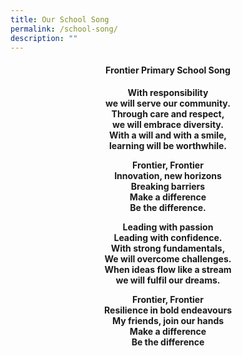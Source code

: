 ```yaml
---
title: Our School Song
permalink: /school-song/
description: ""
---
```


<h4 style="text-align: center;"><strong>Frontier Primary School Song</strong></h4>
<p style="text-align: center;"><strong>With responsibility<br /></strong><strong>we will serve our community.<br /></strong><strong>Through care and respect,<br /></strong><strong>we will embrace diversity.<br /></strong><strong>With a will and with a smile,<br /></strong><strong>learning will be worthwhile.</strong></p>
<p style="text-align: center;"><strong>Frontier, Frontier<br /></strong><strong>Innovation, new horizons<br /></strong><strong>Breaking barriers<br /></strong><strong>Make a difference<br /></strong><strong>Be the difference.</strong></p>
<p style="text-align: center;"><strong>Leading with passion<br /></strong><strong>Leading with confidence.<br /></strong><strong>With strong fundamentals,<br /></strong><strong>We will overcome challenges.<br /></strong><strong>When ideas flow like a stream<br /></strong><strong>we will fulfil our dreams.</strong></p>
<p style="text-align: center;"><strong>Frontier, Frontier<br /></strong><strong>Resilience in bold endeavours<br /></strong><strong>My friends, join our hands<br /></strong><strong>Make a difference<br /></strong><strong>Be the difference</strong></p>